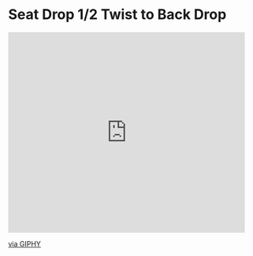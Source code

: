 # Seat Drop 1/2 Twist to Back Drop

<iframe src="https://giphy.com/embed/8P0j8I6hsWADKXG8YE" width="480" height="406" frameBorder="0" class="giphy-embed" allowFullScreen></iframe><p><a href="https://giphy.com/gifs/8P0j8I6hsWADKXG8YE">via GIPHY</a></p>
